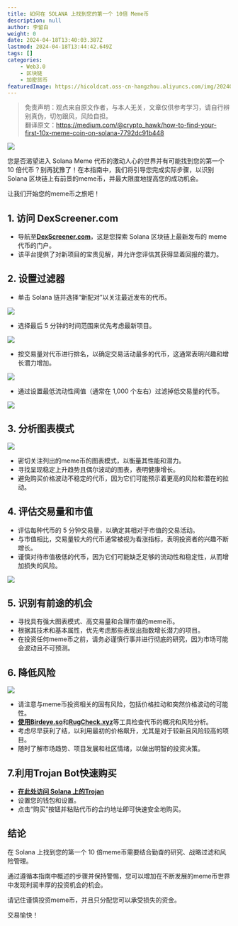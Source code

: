 ```yaml
---
title: 如何在 SOLANA 上找到您的第一个 10倍 Meme币
description: null
author: 李留白
weight: 0
date: 2024-04-18T13:40:03.387Z
lastmod: 2024-04-18T13:44:42.649Z
tags: []
categories:
    - Web3.0
    - 区块链
    - 加密货币
featuredImage: https://hicoldcat.oss-cn-hangzhou.aliyuncs.com/img/20240418213603.png
---
```


>免责声明：观点来自原文作者，与本人无关，文章仅供参考学习，请自行辨别真伪，切勿跟风，风险自担。<br/>
>翻译原文：https://medium.com/@crypto_hawk/how-to-find-your-first-10x-meme-coin-on-solana-7792dc91b448

![](https://hicoldcat.oss-cn-hangzhou.aliyuncs.com/img/20240418213603.png)

您是否渴望进入 Solana Meme 代币的激动人心的世界并有可能找到您的第一个 10 倍代币？别再犹豫了！在本指南中，我们将引导您完成实际步骤，以识别 Solana 区块链上有前景的meme币，并最大限度地提高您的成功机会。

让我们开始您的meme币之旅吧！

## 1. 访问 DexScreener.com

- 导航至[**DexScreener.com**](https://dexscreener.com/)，这是您探索 Solana 区块链上最新发布的 meme 代币的门户。
- 该平台提供了对新项目的宝贵见解，并允许您评估其获得显着回报的潜力。

## 2. 设置过滤器

- 单击 Solana 链并选择“新配对”以关注最近发布的代币。

![](https://hicoldcat.oss-cn-hangzhou.aliyuncs.com/img/20240418213713.png)

- 选择最后 5 分钟的时间范围来优先考虑最新项目。

![](https://hicoldcat.oss-cn-hangzhou.aliyuncs.com/img/20240418213721.png)

- 按交易量对代币进行排名，以确定交易活动最多的代币，这通常表明兴趣和增长潜力增加。

![](https://hicoldcat.oss-cn-hangzhou.aliyuncs.com/img/20240418213731.png)

- 通过设置最低流动性阈值（通常在 1,000 个左右）过滤掉低交易量的代币。

![](https://hicoldcat.oss-cn-hangzhou.aliyuncs.com/img/20240418213739.png)

## 3. 分析图表模式

![](https://hicoldcat.oss-cn-hangzhou.aliyuncs.com/img/20240418213802.png)

- 密切关注列出的meme币的图表模式，以衡量其性能和潜力。
- 寻找呈现稳定上升趋势且偶尔波动的图表，表明健康增长。
- 避免购买价格波动不稳定的代币，因为它们可能预示着更高的风险和潜在的拉动。

## 4. 评估交易量和市值

- 评估每种代币的 5 分钟交易量，以确定其相对于市值的交易活动。
- 与市值相比，交易量较大的代币通常被视为看涨指标，表明投资者的兴趣不断增长。
- 谨慎对待市值极低的代币，因为它们可能缺乏足够的流动性和稳定性，从而增加损失的风险。

![](https://hicoldcat.oss-cn-hangzhou.aliyuncs.com/img/20240418213813.png)

## 5. 识别有前途的机会

- 寻找具有强大图表模式、高交易量和合理市值的meme币。
- 根据其技术和基本属性，优先考虑那些表现出指数增长潜力的项目。
- 在投资任何meme币之前，请务必谨慎行事并进行彻底的研究，因为市场可能会波动且不可预测。

## 6. 降低风险

![](https://hicoldcat.oss-cn-hangzhou.aliyuncs.com/img/20240418213822.png)

- 请注意与meme币投资相关的固有风险，包括价格拉动和突然价格波动的可能性。
- [**使用Birdeye.so**](https://birdeye.so/)和[**RugCheck.xyz**](https://rugcheck.xyz/)等工具检查代币的概况和风险分析。
- 考虑尽早获利了结，以利用最初的价格飙升，尤其是对于较新且风险较高的项目。
- 随时了解市场趋势、项目发展和社区情绪，以做出明智的投资决策。

## 7.利用Trojan Bot快速购买

- [**在此处访问 Solana 上的Trojan**](https://t.me/solana_trojanbot?start=r-luxricher)
- 设置您的钱包和设置。
- 点击“购买”按钮并粘贴代币的合约地址即可快速安全地购买。

## 结论

在 Solana 上找到您的第一个 10 倍meme币需要结合勤奋的研究、战略过滤和风险管理。

通过遵循本指南中概述的步骤并保持警惕，您可以增加在不断发展的meme币世界中发现利润丰厚的投资机会的机会。

请记住谨慎投资meme币，并且只分配您可以承受损失的资金。

交易愉快！